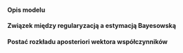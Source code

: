 #### Opis modelu

#### Związek między regularyzacją a estymacją Bayesowską

#### Postać rozkładu aposteriori wektora współczynników
